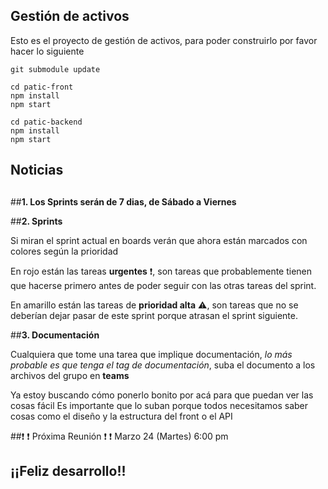 ## Gestión de activos
Esto es el proyecto de gestión de activos, para poder construirlo por favor hacer lo siguiente 

```
git submodule update
```

```
cd patic-front
npm install
npm start
```
```
cd patic-backend
npm install
npm start
```



## Noticias
##
 
##__1. Los Sprints serán de 7 dias, de Sábado a Viernes__
 
##__2. Sprints__
 
Si miran el sprint actual en boards verán que ahora están marcados con colores según la prioridad
 
En rojo están las tareas __urgentes__ :exclamation:, son tareas que probablemente tienen que hacerse primero 
antes de poder seguir con las otras tareas del sprint.
 
En amarillo están las tareas de __prioridad alta__ :warning:, son tareas que no se deberían dejar pasar de este 
sprint porque atrasan el sprint siguiente.
 
##__3. Documentación__
 
Cualquiera que tome una tarea que implique documentación, *lo más probable es que tenga el tag de 
documentación*, suba el documento a los archivos del grupo en __teams__
 
Ya estoy buscando cómo ponerlo bonito por acá para que puedan ver las cosas fácil Es importante que lo suban 
porque todos necesitamos saber cosas como el diseño y la estructura del front o el API
 
##:exclamation: :exclamation: Próxima Reunión :exclamation: :exclamation:
Marzo 24 (Martes) 6:00 pm

## ¡¡Feliz desarrollo!!
